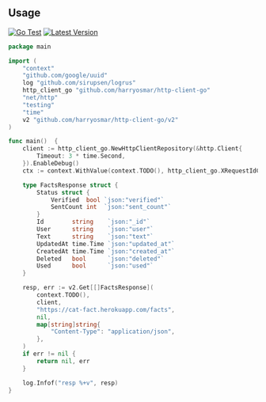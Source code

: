## Usage

[![Go Test](https://github.com/harryosmar/http-client-go/actions/workflows/go_test.yml/badge.svg)](https://github.com/harryosmar/http-client-go/actions/workflows/go_test.yml)
[![Latest Version](https://img.shields.io/github/release/harryosmar/http-client-go.svg?style=flat-square)](https://github.com/harryosmar/http-client-go/releases)

```go
package main

import (
	"context"
	"github.com/google/uuid"
	log "github.com/sirupsen/logrus"
	http_client_go "github.com/harryosmar/http-client-go"
	"net/http"
	"testing"
	"time"
	v2 "github.com/harryosmar/http-client-go/v2"
)

func main()  {
	client := http_client_go.NewHttpClientRepository(&http.Client{
		Timeout: 3 * time.Second,
	}).EnableDebug()
	ctx := context.WithValue(context.TODO(), http_client_go.XRequestIdContext, uuid.New().String())

	type FactsResponse struct {
		Status struct {
			Verified  bool `json:"verified"`
			SentCount int  `json:"sent_count"`
		}
		Id        string    `json:"_id"`
		User      string    `json:"user"`
		Text      string    `json:"text"`
		UpdatedAt time.Time `json:"updated_at"`
		CreatedAt time.Time `json:"created_at"`
		Deleted   bool      `json:"deleted"`
		Used      bool      `json:"used"`
	}

	resp, err := v2.Get[[]FactsResponse](
		context.TODO(),
		client,
		"https://cat-fact.herokuapp.com/facts",
		nil,
		map[string]string{
			"Content-Type": "application/json",
		},
	)
	if err != nil {
		return nil, err
	}

	log.Infof("resp %+v", resp)
}
```